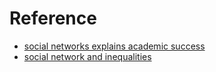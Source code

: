 # Reference 

 - [social networks explains academic success](https://www.pnas.org/content/pnas/116/3/792.full.pdf)
 - [social network and inequalities](https://anthrosource.onlinelibrary.wiley.com/doi/pdf/10.1111/aman.13158)


<!--stackedit_data:
eyJoaXN0b3J5IjpbLTE2NzI1MTQ3NCwxOTA3NzEzMzU3LDM3Nz
cwNjc3MF19
-->